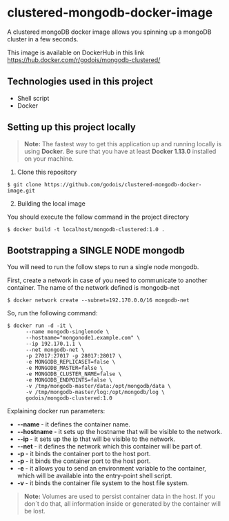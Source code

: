# clustered-mongodb-docker-image
A clustered mongoDB docker image allows you spinning up a mongoDB cluster in a few seconds.

This image is available on DockerHub in this link <https://hub.docker.com/r/godois/mongodb-clustered/>  

## Technologies used in this project

- Shell script
- Docker

## Setting up this project locally

> **Note:**
The fastest way to get this application up and running locally is using **Docker**.  Be sure that you have at least **Docker 1.13.0** installed on your machine.

1. Clone this repository
```shell
$ git clone https://github.com/godois/clustered-mongodb-docker-image.git
```
2. Building the local image

You should execute the follow command in the project directory

```shell
$ docker build -t localhost/mongodb-clustered:1.0 .
```

## Bootstrapping a SINGLE NODE mongodb

You will need to run the follow steps to run a single node mongodb. 

First, create a network in case of you need to communicate to another container. The name of the network defined is mongodb-net

```shell
$ docker network create --subnet=192.170.0.0/16 mongodb-net
```

So, run the following command:

```shell
$ docker run -d -it \
      --name mongodb-singlenode \
      --hostname="mongonode1.example.com" \
      --ip 192.170.1.1 \
      --net mongodb-net \
      -p 27017:27017 -p 28017:28017 \
      -e MONGODB_REPLICASET=false \
      -e MONGODB_MASTER=false \
      -e MONGODB_CLUSTER_NAME=false \
      -e MONGODB_ENDPOINTS=false \
      -v /tmp/mongodb-master/data:/opt/mongodb/data \
      -v /tmp/mongodb-master/log:/opt/mongodb/log \
      godois/mongodb-clustered:1.0
```

Explaining docker run parameters:

* <b> --name </b> - it defines the container name.
* <b> --hostname </b> - it sets up the hostname that will be visible to the network.
* <b> --ip </b> - it sets up the ip that will be visible to the network.
* <b> --net </b> - it defines the network which this container will be part of.
* <b> -p </b> - it binds the container port to the host port.
* <b> -p </b> - it binds the container port to the host port.
* <b> -e </b> - it allows you to send an environment variable to the container, which will be available into the entry-point shell script.
* <b> -v </b> - it binds the container file system to the host file system.

> **Note:**
Volumes are used to persist container data in the host. If you don´t do that, all information inside or generated by the container will be lost.
